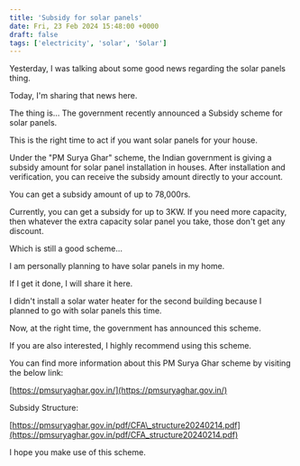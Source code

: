 ```yaml
---
title: 'Subsidy for solar panels'
date: Fri, 23 Feb 2024 15:48:00 +0000
draft: false
tags: ['electricity', 'solar', 'Solar']
---
```


Yesterday, I was talking about some good news regarding the solar panels thing.

Today, I'm sharing that news here.

The thing is… The government recently announced a Subsidy scheme for solar panels.

This is the right time to act if you want solar panels for your house.

Under the "PM Surya Ghar" scheme, the Indian government is giving a subsidy amount for solar panel installation in houses. After installation and verification, you can receive the subsidy amount directly to your account.

You can get a subsidy amount of up to 78,000rs.

Currently, you can get a subsidy for up to 3KW. If you need more capacity, then whatever the extra capacity solar panel you take, those don't get any discount.

Which is still a good scheme…

I am personally planning to have solar panels in my home.

If I get it done, I will share it here.

I didn't install a solar water heater for the second building because I planned to go with solar panels this time.

Now, at the right time, the government has announced this scheme.

If you are also interested, I highly recommend using this scheme.

You can find more information about this PM Surya Ghar scheme by visiting the below link:

[https://pmsuryaghar.gov.in/](https://pmsuryaghar.gov.in/)

Subsidy Structure:

[https://pmsuryaghar.gov.in/pdf/CFA\_structure20240214.pdf](https://pmsuryaghar.gov.in/pdf/CFA_structure20240214.pdf)

I hope you make use of this scheme.